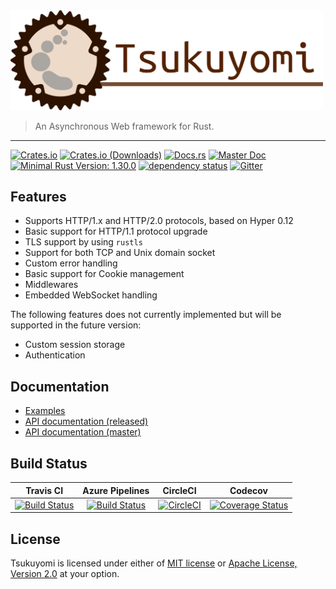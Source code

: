 <img src="https://raw.githubusercontent.com/tsukuyomi-rs/tsukuyomi/master/tsukuyomi-header.png" alt="header" width="500" />

> An Asynchronous Web framework for Rust.

---

[![Crates.io][crates-io-badge]][crates-io]
[![Crates.io (Downloads)][downloads-badge]][crates-io]
[![Docs.rs][docs-rs-badge]][docs-rs]
[![Master Doc][master-doc-badge]][master-doc]
[![Minimal Rust Version: 1.30.0][rust-version-badge]][rust-version]
[![dependency status][deps-rs-badge]][deps-rs]
[![Gitter][gitter-badge]][gitter]

## Features

* Supports HTTP/1.x and HTTP/2.0 protocols, based on Hyper 0.12
* Basic support for HTTP/1.1 protocol upgrade
* TLS support by using `rustls`
* Support for both TCP and Unix domain socket
* Custom error handling
* Basic support for Cookie management
* Middlewares
* Embedded WebSocket handling

The following features does not currently implemented but will be supported in the future version:

* Custom session storage
* Authentication

## Documentation

* [Examples][examples]
* [API documentation (released)][docs-rs]
* [API documentation (master)][master-doc]

## Build Status

| Travis CI | Azure Pipelines | CircleCI | Codecov |
|:---------:|:---------------:|:--------:|:-------:|
| [![Build Status][travis-badge]][travis] | [![Build Status][azure-pipelines-badge]][azure-pipelines] | [![CircleCI][circleci-badge]][circleci] | [![Coverage Status][codecov-badge]][codecov] |

## License
Tsukuyomi is licensed under either of [MIT license](LICENSE-MIT) or [Apache License, Version 2.0](LICENSE-APACHE) at your option.

<!-- links -->

[crates-io]: https://crates.io/crates/tsukuyomi
[docs-rs]: https://docs.rs/tsukuyomi
[rust-version]: https://www.rust-lang.org
[master-doc]: https://tsukuyomi-rs.github.io/tsukuyomi
[gitter]: https://gitter.im/ubnt-intrepid/tsukuyomi
[examples]: https://github.com/tsukuyomi-rs/examples
[deps-rs]: https://deps.rs/crate/tsukuyomi/0.3.2
[travis]: https://travis-ci.org/tsukuyomi-rs/tsukuyomi
[azure-pipelines]: https://dev.azure.com/tsukuyomi-rs/tsukuyomi-rs/_build/latest?definitionId=1
[circleci]: https://circleci.com/gh/tsukuyomi-rs/tsukuyomi/tree/master
[codecov]: https://codecov.io/gh/tsukuyomi-rs/tsukuyomi

[crates-io-badge]: https://img.shields.io/crates/v/tsukuyomi.svg
[downloads-badge]: https://img.shields.io/crates/d/tsukuyomi.svg
[rust-version-badge]: https://img.shields.io/badge/rustc-1.30.0-lightgray.svg
[docs-rs-badge]: https://docs.rs/tsukuyomi/badge.svg
[master-doc-badge]: https://img.shields.io/badge/doc-master-blue.svg
[gitter-badge]: https://badges.gitter.im/ubnt-intrepid/tsukuyomi.svg
[deps-rs-badge]: https://deps.rs/crate/tsukuyomi/0.3.2/status.svg
[travis-badge]: https://travis-ci.org/tsukuyomi-rs/tsukuyomi.svg?branch=master
[azure-pipelines-badge]: https://dev.azure.com/tsukuyomi-rs/tsukuyomi-rs/_apis/build/status/tsukuyomi-rs.tsukuyomi
[circleci-badge]: https://circleci.com/gh/tsukuyomi-rs/tsukuyomi/tree/master.svg?style=svg
[codecov-badge]: https://codecov.io/gh/tsukuyomi-rs/tsukuyomi/branch/master/graph/badge.svg
